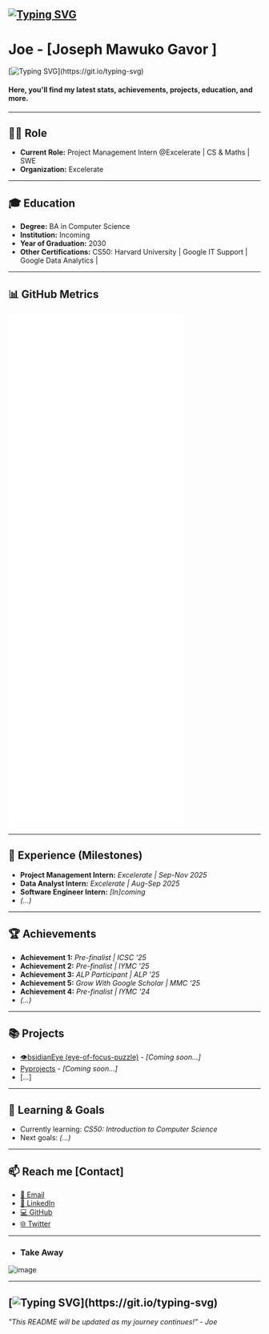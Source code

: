 [![Typing SVG](https://readme-typing-svg.demolab.com/?pause=10000&size=30&width=500&lines=Computer+Science+major+🎓;Software+Engineer+💻)](https://git.io/typing-svg)  
---

# Joe - [Joseph Mawuko Gavor ] <div align="center"> </div>

[![Typing SVG](https://readme-typing-svg.demolab.com/?font=Fira+Code&size=25&width=500&pause=1000&lines=👋+Hi,+I'm+Joe.;Welcome+to+my+GitHub+profile!)](https://git.io/typing-svg)


#### Here, you'll find my latest stats, achievements, projects, education, and more.

---

## 👨‍💻 Role

- **Current Role:** Project Management Intern @Excelerate | CS & Maths | SWE
- **Organization:** Excelerate

---

## 🎓 Education

- **Degree:** BA in Computer Science
- **Institution:** Incoming
- **Year of Graduation:** 2030
- **Other Certifications:** CS50: Harvard University | Google IT Support | Google Data Analytics |

---

## 📊 GitHub Metrics

<!--START_SECTION:metrics-->
![Metrics](https://github.com/Josephgavor100/Josephgavor100/blob/main/github-metrics.svg)
<!--END_SECTION:metrics-->

---

## 🚀 Experience (Milestones)

- **Project Management Intern:** _Excelerate | Sep-Nov 2025_
- **Data Analyst Intern:** _Excelerate | Aug-Sep 2025_
- **Software Engineer Intern:** _[In]coming_
- *(...)*

---

## 🏆 Achievements

- **Achievement 1:** _Pre-finalist | ICSC '25_
- **Achievement 2:** _Pre-finalist | IYMC '25_
- **Achievement 3:** _ALP Participant | ALP '25_
- **Achievement 5:** _Grow With Google Scholar | MMC '25_
- **Achievement 4:** _Pre-finalist | IYMC '24_
- *(...)*

---

## 📚 Projects

- [👁bsidianEye (eye-of-focus-puzzle)](https://github.com/Josephgavor100/eye-of-focus-puzzle) - _[Coming soon...]_
- [Pyprojects](https://github.com/Josephgavor100/Py-projects) - _[Coming soon...]_
- [...]

---

## 🌱 Learning & Goals

- Currently learning: _CS50: Introduction to Computer Science_
- Next goals: _(...)_

---

## 📫 Reach me [Contact]

- [📧 Email](mailto:josephgavor100@email.com)
- [💼 LinkedIn](https://linkedin.com/in/joseph-gavor100)
- [💻 GitHub](https://github.com/Josephgavor100)
- [🌐 Twitter](https://twitter.com/joe.dev100)

---
- ### Take Away

<img width="500" height="550" alt="image" src="https://github.com/user-attachments/assets/c61c9ba6-a03a-4622-90c6-3328211c5a87" />

---
[![Typing SVG](https://readme-typing-svg.demolab.com/?lines=Thank+you!;Have+a+great+day!!)](https://git.io/typing-svg)
---
_"This README will be updated as my journey continues!" - Joe_
